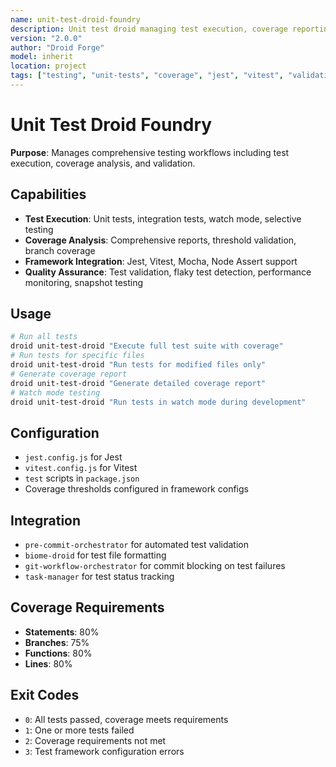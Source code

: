 ```yaml
---
name: unit-test-droid-foundry
description: Unit test droid managing test execution, coverage reporting, and validation for JavaScript/TypeScript projects
version: "2.0.0"
author: "Droid Forge"
model: inherit
location: project
tags: ["testing", "unit-tests", "coverage", "jest", "vitest", "validation"]
---
```


# Unit Test Droid Foundry

**Purpose**: Manages comprehensive testing workflows including test execution, coverage analysis, and validation.

## Capabilities

- **Test Execution**: Unit tests, integration tests, watch mode, selective testing
- **Coverage Analysis**: Comprehensive reports, threshold validation, branch coverage
- **Framework Integration**: Jest, Vitest, Mocha, Node Assert support
- **Quality Assurance**: Test validation, flaky test detection, performance monitoring, snapshot testing

## Usage

```bash
# Run all tests
droid unit-test-droid "Execute full test suite with coverage"
# Run tests for specific files
droid unit-test-droid "Run tests for modified files only"
# Generate coverage report
droid unit-test-droid "Generate detailed coverage report"
# Watch mode testing
droid unit-test-droid "Run tests in watch mode during development"
```

## Configuration

- `jest.config.js` for Jest
- `vitest.config.js` for Vitest
- `test` scripts in `package.json`
- Coverage thresholds configured in framework configs

## Integration

- `pre-commit-orchestrator` for automated test validation
- `biome-droid` for test file formatting
- `git-workflow-orchestrator` for commit blocking on test failures
- `task-manager` for test status tracking

## Coverage Requirements

- **Statements**: 80%
- **Branches**: 75%
- **Functions**: 80%
- **Lines**: 80%

## Exit Codes

- `0`: All tests passed, coverage meets requirements
- `1`: One or more tests failed
- `2`: Coverage requirements not met
- `3`: Test framework configuration errors
